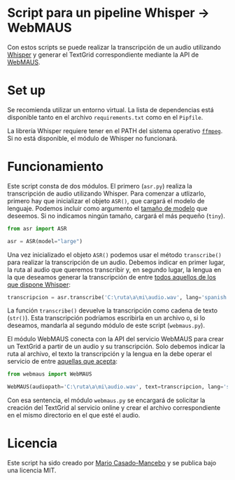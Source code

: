 # Script para un pipeline Whisper -> WebMAUS
Con estos scripts se puede realizar la transcripción de un audio utilizando [Whisper](https://github.com/openai/whisper) y generar el TextGrid correspondiente mediante la API de [WebMAUS](https://clarin.phonetik.uni-muenchen.de/BASWebServices/interface).

# Set up
Se recomienda utilizar un entorno virtual. La lista de dependencias está disponible tanto en el archivo `requirements.txt` como en el `Pipfile`.

La librería Whisper requiere tener en el PATH del sistema operativo [`ffmpeg`](https://www.ffmpeg.org/). Si no está disponible, el módulo de Whisper no funcionará.

# Funcionamiento
Este script consta de dos módulos. El primero (`asr.py`) realiza la transcripción de audio utilizando Whisper. Para comenzar a utlizarlo, primero hay que inicializar el objeto `ASR()`, que cargará el modelo de lenguaje. Podemos incluir como argumento el [tamaño de modelo](https://github.com/openai/whisper#available-models-and-languages) que deseemos. Si no indicamos ningún tamaño, cargará el más pequeño (`tiny`).

``` python
from asr import ASR

asr = ASR(model="large")
```

Una vez inicializado el objeto `ASR()` podemos usar el método `transcribe()` para realizar la transcripción de un audio. Debemos indicar en primer lugar, la ruta al audio que queremos transcribir y, en segundo lugar, la lengua en la que deseamos generar la transcripción de entre [todos aquellos de los que dispone Whisper](https://github.com/openai/whisper/blob/fcfeaf1b61994c071bba62da47d7846933576ac9/whisper/tokenizer.py#L10):

``` python
transcripcion = asr.transcribe('C:\ruta\a\mi\audio.wav', lang='spanish')
```

La función `transcribe()` devuelve la transcripción como cadena de texto (`str()`). Esta transcripción podríamos escribirla en un archivo o, si lo deseamos, mandarla al segundo módulo de este script (`webmaus.py`).

El módulo WebMAUS conecta con la API del servicio WebMAUS para crear un TextGrid a partir de un audio y su transcripción. Solo debemos indicar la ruta al archivo, el texto la transcripción y la lengua en la debe operar el servicio de entre [aquellas que acepta](https://clarin.phonetik.uni-muenchen.de/BASWebServices/interface):

``` python
from webmaus import WebMAUS

WebMAUS(audiopath='C:\ruta\a\mi\audio.wav', text=transcripcion, lang='spa-ES')
```

Con esa sentencia, el módulo `webmaus.py` se encargará de solicitar la creación del TextGrid al servicio online y crear el archivo correspondiente en el mismo directorio en el que esté el audio.

# Licencia
Este script ha sido creado por [Mario Casado-Mancebo](https://www.mcasado.org) y se publica bajo una licencia MIT.
